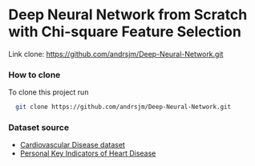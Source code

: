 # Deep Neural Network from Scratch with Chi-square Feature Selection

Link clone: https://github.com/andrsjm/Deep-Neural-Network.git

### How to clone
To clone this project run
```bash
  git clone https://github.com/andrsjm/Deep-Neural-Network.git
```

### Dataset source
 - [Cardiovascular Disease dataset](https://www.kaggle.com/datasets/sulianova/cardiovascular-disease-dataset)
 - [Personal Key Indicators of Heart Disease](https://www.kaggle.com/datasets/kamilpytlak/personal-key-indicators-of-heart-disease)



